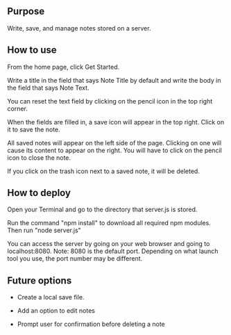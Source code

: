 ## Purpose

Write, save, and manage notes stored on a server.

## How to use

From the home page, click Get Started.

Write a title in the field that says Note Title by default and write the body in the 
field that says Note Text.

You can reset the text field by clicking on the pencil icon in the top right corner.

When the fields are filled in, a save icon will appear in the top right. Click on it to 
save the note.

All saved notes will appear on the left side of the page. Clicking on one will cause its 
content to appear on the right. You will have to click on the pencil icon to close the 
note.

If you click on the trash icon next to a saved note, it will be deleted.

## How to deploy

Open your Terminal and go to the directory that server.js is stored.

Run the command "npm install" to download all required npm modules. Then run "node server.js"

You can access the server by going on your web browser and going to localhost:8080.
Note: 8080 is the default port. Depending on what launch tool you use, the port number 
may be different.

## Future options

* Create a local save file.

* Add an option to edit notes

* Prompt user for confirmation before deleting a note
